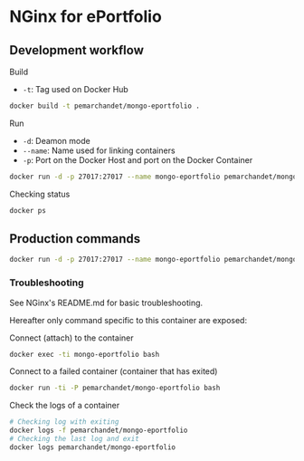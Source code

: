 # NGinx for ePortfolio
## Development workflow
Build
- `-t`: Tag used on Docker Hub
```bash
docker build -t pemarchandet/mongo-eportfolio .
```
Run
- `-d`: Deamon mode
- `--name`: Name used for linking containers
- `-p`: Port on the Docker Host and port on the Docker Container
```bash
docker run -d -p 27017:27017 --name mongo-eportfolio pemarchandet/mongo-eportfolio
```
Checking status
```bash
docker ps
```

## Production commands
```bash
docker run -d -p 27017:27017 --name mongo-eportfolio pemarchandet/mongo-eportfolio
```

### Troubleshooting
See NGinx's README.md for basic troubleshooting.

Hereafter only command specific to this container are exposed:

Connect (attach) to the container
```bash
docker exec -ti mongo-eportfolio bash
```
Connect to a failed container (container that has exited)
```bash
docker run -ti -P pemarchandet/mongo-eportfolio bash
```
Check the logs of a container
```bash
# Checking log with exiting
docker logs -f pemarchandet/mongo-eportfolio
# Checking the last log and exit
docker logs pemarchandet/mongo-eportfolio
```
